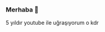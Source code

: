 ### Merhaba 👋
5 yıldır youtube ile uğraşıyorum o kdr
</p>

<!--
**EmirhanSarac/EmirhanSarac** is a ✨ _special_ ✨ repository because its `README.md` (this file) appears on your GitHub profile.


